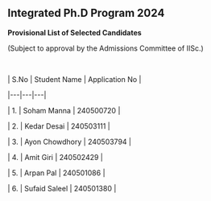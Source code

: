 ## Integrated Ph.D Program 2024



<b>Provisional List of Selected Candidates</b><br>

(Subject to approval by the Admissions Committee of IISc.)

<br>



| S.No | Student Name                | Application No |

|---|---|---|

| 1. | Soham Manna                  | 240500720   |

| 2. | Kedar Desai                  | 240503111   |

| 3. | Ayon Chowdhory                 | 240503794   |

| 4. | Amit Giri                  | 240502429   |

| 5. | Arpan Pal                   | 240501086   |

| 6. | Sufaid Saleel                 | 240501380  |


